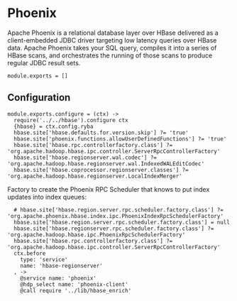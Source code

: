 
# Phoenix

Apache Phoenix is a relational database layer over HBase delivered as a client-embedded
JDBC driver targeting low latency queries over HBase data. Apache Phoenix takes
your SQL query, compiles it into a series of HBase scans, and orchestrates the
running of those scans to produce regular JDBC result sets.

    module.exports = []

## Configuration

    module.exports.configure = (ctx) ->
      require('../../hbase').configure ctx
      {hbase} = ctx.config.ryba
      hbase.site['hbase.defaults.for.version.skip'] ?= 'true'
      hbase.site['phoenix.functions.allowUserDefinedFunctions'] ?= 'true'
      hbase.site['hbase.rpc.controllerfactory.class'] ?= 'org.apache.hadoop.hbase.ipc.controller.ServerRpcControllerFactory'
      hbase.site['hbase.regionserver.wal.codec'] ?= 'org.apache.hadoop.hbase.regionserver.wal.IndexedWALEditCodec'
      hbase.site['hbase.coprocessor.regionserver.classes'] ?= 'org.apache.hadoop.hbase.regionserver.LocalIndexMerger'

Factory to create the Phoenix RPC Scheduler that knows to put index updates into index queues:

      # hbase.site['hbase.region.server.rpc.scheduler.factory.class'] ?= 'org.apache.phoenix.hbase.index.ipc.PhoenixIndexRpcSchedulerFactory'
      hbase.site['hbase.region.server.rpc.scheduler.factory.class'] = null
      hbase.site['hbase.regionserver.rpc.scheduler.factory.class'] ?= 'org.apache.hadoop.hbase.ipc.PhoenixRpcSchedulerFactory'
      hbase.site['hbase.rpc.controllerfactory.class'] ?= 'org.apache.hadoop.hbase.ipc.controller.ServerRpcControllerFactory'
      ctx.before
        type: 'service'
        name: 'hbase-regionserver'
      , ->
        @service name: 'phoenix'
        @hdp_select name: 'phoenix-client'
        @call require '../lib/hbase_enrich'
